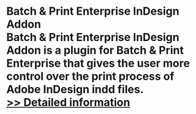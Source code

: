 # Batch & Print Enterprise InDesign Addon<br />Batch & Print Enterprise InDesign Addon is a plugin for Batch & Print Enterprise that gives the user more control over the print process of Adobe InDesign indd files.<br />[>> Detailed information](https://secure.shareit.com/shareit/product.html?productid=300633216&affiliateid=200057808)